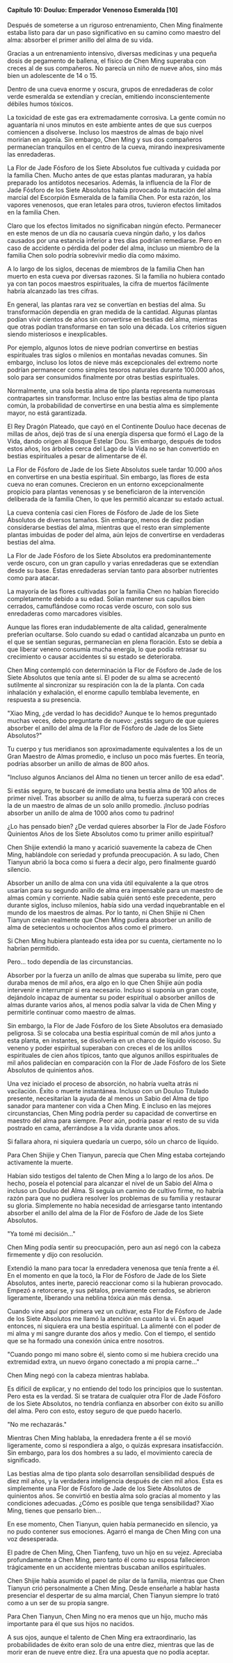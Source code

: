 
#### Capítulo 10: Douluo: Emperador Venenoso Esmeralda [10]


Después de someterse a un riguroso entrenamiento, Chen Ming finalmente estaba listo para dar un paso significativo en su camino como maestro del alma: absorber el primer anillo del alma de su vida.

Gracias a un entrenamiento intensivo, diversas medicinas y una pequeña dosis de pegamento de ballena, el físico de Chen Ming superaba con creces al de sus compañeros. No parecía un niño de nueve años, sino más bien un adolescente de 14 o 15.

Dentro de una cueva enorme y oscura, grupos de enredaderas de color verde esmeralda se extendían y crecían, emitiendo inconscientemente débiles humos tóxicos.

La toxicidad de este gas era extremadamente corrosiva. La gente común no aguantaría ni unos minutos en este ambiente antes de que sus cuerpos comiencen a disolverse. Incluso los maestros de almas de bajo nivel morirían en agonía. Sin embargo, Chen Ming y sus dos compañeros permanecían tranquilos en el centro de la cueva, mirando inexpresivamente las enredaderas.

La Flor de Jade Fósforo de los Siete Absolutos fue cultivada y cuidada por la familia Chen. Mucho antes de que estas plantas maduraran, ya había preparado los antídotos necesarios. Además, la influencia de la Flor de Jade Fósforo de los Siete Absolutos había provocado la mutación del alma marcial del Escorpión Esmeralda de la familia Chen. Por esta razón, los vapores venenosos, que eran letales para otros, tuvieron efectos limitados en la familia Chen.

Claro que los efectos limitados no significaban ningún efecto. Permanecer en este menos de un día no causaría cueva ningún daño, y los daños causados ​​por una estancia inferior a tres días podrían remediarse. Pero en caso de accidente o pérdida del poder del alma, incluso un miembro de la familia Chen solo podría sobrevivir medio día como máximo.

A lo largo de los siglos, decenas de miembros de la familia Chen han muerto en esta cueva por diversas razones. Si la familia no hubiera contado ya con tan pocos maestros espirituales, la cifra de muertos fácilmente habría alcanzado las tres cifras.

En general, las plantas rara vez se convertían en bestias del alma. Su transformación dependía en gran medida de la cantidad. Algunas plantas podían vivir cientos de años sin convertirse en bestias del alma, mientras que otras podían transformarse en tan solo una década. Los criterios siguen siendo misteriosos e inexplicables.

Por ejemplo, algunos lotos de nieve podrían convertirse en bestias espirituales tras siglos o milenios en montañas nevadas comunes. Sin embargo, incluso los lotos de nieve más excepcionales del extremo norte podrían permanecer como simples tesoros naturales durante 100.000 años, solo para ser consumidos finalmente por otras bestias espirituales.

Normalmente, una sola bestia alma de tipo planta representa numerosas contrapartes sin transformar. Incluso entre las bestias alma de tipo planta común, la probabilidad de convertirse en una bestia alma es simplemente mayor, no está garantizada.

El Rey Dragón Plateado, que cayó en el Continente Douluo hace decenas de millas de años, dejó tras de sí una energía dispersa que formó el Lago de la Vida, dando origen al Bosque Estelar Dou. Sin embargo, después de todos estos años, los árboles cerca del Lago de la Vida no se han convertido en bestias espirituales a pesar de alimentarse de él.

La Flor de Fósforo de Jade de los Siete Absolutos suele tardar 10.000 años en convertirse en una bestia espiritual. Sin embargo, las flores de esta cueva no eran comunes. Crecieron en un entorno excepcionalmente propicio para plantas venenosas y se beneficiaron de la intervención deliberada de la familia Chen, lo que les permitió alcanzar su estado actual.

La cueva contenía casi cien Flores de Fósforo de Jade de los Siete Absolutos de diversos tamaños. Sin embargo, menos de diez podían considerarse bestias del alma, mientras que el resto eran simplemente plantas imbuidas de poder del alma, aún lejos de convertirse en verdaderas bestias del alma.

La Flor de Jade Fósforo de los Siete Absolutos era predominantemente verde oscuro, con un gran capullo y varias enredaderas que se extendían desde su base. Estas enredaderas servían tanto para absorber nutrientes como para atacar.

La mayoría de las flores cultivadas por la familia Chen no habían florecido completamente debido a su edad. Solían mantener sus capullos bien cerrados, camuflándose como rocas verde oscuro, con solo sus enredaderas como marcadores visibles.

Aunque las flores eran indudablemente de alta calidad, generalmente preferían ocultarse. Solo cuando su edad o cantidad alcanzaba un punto en el que se sentían seguras, permanecían en plena floración. Esto se debía a que liberar veneno consumía mucha energía, lo que podía retrasar su crecimiento o causar accidentes si su estado se deterioraba.

Chen Ming contempló con determinación la Flor de Fósforo de Jade de los Siete Absolutos que tenía ante sí. El poder de su alma se acrecentó sutilmente al sincronizar su respiración con la de la planta. Con cada inhalación y exhalación, el enorme capullo temblaba levemente, en respuesta a su presencia.

"Xiao Ming, ¿de verdad lo has decidido? Aunque te lo hemos preguntado muchas veces, debo preguntarte de nuevo: ¿estás seguro de que quieres absorber el anillo del alma de la Flor de Fósforo de Jade de los Siete Absolutos?"

Tu cuerpo y tus meridianos son aproximadamente equivalentes a los de un Gran Maestro de Almas promedio, e incluso un poco más fuertes. En teoría, podrías absorber un anillo de almas de 800 años.

"Incluso algunos Ancianos del Alma no tienen un tercer anillo de esa edad".

Si estás seguro, te buscaré de inmediato una bestia alma de 100 años de primer nivel. Tras absorber su anillo de alma, tu fuerza superará con creces la de un maestro de almas de un solo anillo promedio. ¡Incluso podrías absorber un anillo de alma de 1000 años como tu padrino!

¿Lo has pensado bien? ¿De verdad quieres absorber la Flor de Jade Fósforo Quinientos Años de los Siete Absolutos como tu primer anillo espiritual?

Chen Shijie extendió la mano y acarició suavemente la cabeza de Chen Ming, hablándole con seriedad y profunda preocupación. A su lado, Chen Tianyun abrió la boca como si fuera a decir algo, pero finalmente guardó silencio.

Absorber un anillo de alma con una vida útil equivalente a la que otros usarían para su segundo anillo de alma era impensable para un maestro de almas común y corriente. Nadie sabía quién sentó este precedente, pero durante siglos, incluso milenios, había sido una verdad inquebrantable en el mundo de los maestros de almas. Por lo tanto, ni Chen Shijie ni Chen Tianyun creían realmente que Chen Ming pudiera absorber un anillo de alma de setecientos u ochocientos años como el primero.

Si Chen Ming hubiera planteado esta idea por su cuenta, ciertamente no lo habrían permitido.

Pero... todo dependía de las circunstancias.

Absorber por la fuerza un anillo de almas que superaba su límite, pero que duraba menos de mil años, era algo en lo que Chen Shijie aún podía intervenir e interrumpir si era necesario. Incluso si suponía un gran coste, dejándolo incapaz de aumentar su poder espiritual o absorber anillos de almas durante varios años, al menos podía salvar la vida de Chen Ming y permitirle continuar como maestro de almas.

Sin embargo, la Flor de Jade Fósforo de los Siete Absolutos era demasiado peligrosa. Si se colocaba una bestia espiritual común de mil años junto a esta planta, en instantes, se disolvería en un charco de líquido viscoso. Su veneno y poder espiritual superaban con creces el de los anillos espirituales de cien años típicos, tanto que algunos anillos espirituales de mil años palidecían en comparación con la Flor de Jade Fósforo de los Siete Absolutos de quinientos años.

Una vez iniciado el proceso de absorción, no habría vuelta atrás ni vacilación. Éxito o muerte instantánea. Incluso con un Douluo Titulado presente, necesitarían la ayuda de al menos un Sabio del Alma de tipo sanador para mantener con vida a Chen Ming. E incluso en las mejores circunstancias, Chen Ming podría perder su capacidad de convertirse en maestro del alma para siempre. Peor aún, podría pasar el resto de su vida postrado en cama, aferrándose a la vida durante unos años.

Si fallara ahora, ni siquiera quedaría un cuerpo, sólo un charco de líquido.

Para Chen Shijie y Chen Tianyun, parecía que Chen Ming estaba cortejando activamente la muerte.

Habían sido testigos del talento de Chen Ming a lo largo de los años. De hecho, poseía el potencial para alcanzar el nivel de un Sabio del Alma o incluso un Douluo del Alma. Si seguía un camino de cultivo firme, no habría razón para que no pudiera resolver los problemas de su familia y restaurar su gloria. Simplemente no había necesidad de arriesgarse tanto intentando absorber el anillo del alma de la Flor de Fósforo de Jade de los Siete Absolutos.

"Ya tomé mi decisión..."

Chen Ming podía sentir su preocupación, pero aun así negó con la cabeza firmemente y dijo con resolución.

Extendió la mano para tocar la enredadera venenosa que tenía frente a él. En el momento en que la tocó, la Flor de Fósforo de Jade de los Siete Absolutos, antes inerte, pareció reaccionar como si la hubieran provocado. Empezó a retorcerse, y sus pétalos, previamente cerrados, se abrieron ligeramente, liberando una neblina tóxica aún más densa.

Cuando vine aquí por primera vez un cultivar, esta Flor de Fósforo de Jade de los Siete Absolutos me llamó la atención en cuanto la vi. En aquel entonces, ni siquiera era una bestia espiritual. La alimenté con el poder de mi alma y mi sangre durante dos años y medio. Con el tiempo, el sentido que se ha formado una conexión única entre nosotros.

"Cuando pongo mi mano sobre él, siento como si me hubiera crecido una extremidad extra, un nuevo órgano conectado a mi propia carne..."

Chen Ming negó con la cabeza mientras hablaba.

Es difícil de explicar, y no entiendo del todo los principios que lo sustentan. Pero esta es la verdad. Si se tratara de cualquier otra Flor de Jade Fósforo de los Siete Absolutos, no tendría confianza en absorber con éxito su anillo del alma. Pero con esto, estoy seguro de que puedo hacerlo.

"No me rechazarás."

Mientras Chen Ming hablaba, la enredadera frente a él se movió ligeramente, como si respondiera a algo, o quizás expresara insatisfacción. Sin embargo, para los dos hombres a su lado, el movimiento carecía de significado.

Las bestias alma de tipo planta solo desarrollan sensibilidad después de diez mil años, y la verdadera inteligencia después de cien mil años. Esta es simplemente una Flor de Fósforo de Jade de los Siete Absolutos de quinientos años. Se convirtió en bestia alma solo gracias al momento y las condiciones adecuadas. ¿Cómo es posible que tenga sensibilidad? Xiao Ming, tienes que pensarlo bien...

En ese momento, Chen Tianyun, quien había permanecido en silencio, ya no pudo contener sus emociones. Agarró el manga de Chen Ming con una voz desesperada.

El padre de Chen Ming, Chen Tianfeng, tuvo un hijo en su vejez. Apreciaba profundamente a Chen Ming, pero tanto él como su esposa fallecieron trágicamente en un accidente mientras buscaban anillos espirituales.

Chen Shijie había asumido el papel de pilar de la familia, mientras que Chen Tianyun crió personalmente a Chen Ming. Desde enseñarle a hablar hasta presenciar el despertar de su alma marcial, Chen Tianyun siempre lo trató como a un ser de su propia sangre.

Para Chen Tianyun, Chen Ming no era menos que un hijo, mucho más importante para él que sus hijos no nacidos.

A sus ojos, aunque el talento de Chen Ming era extraordinario, las probabilidades de éxito eran solo de una entre diez, mientras que las de morir eran de nueve entre diez. Era una apuesta que no podía aceptar.
